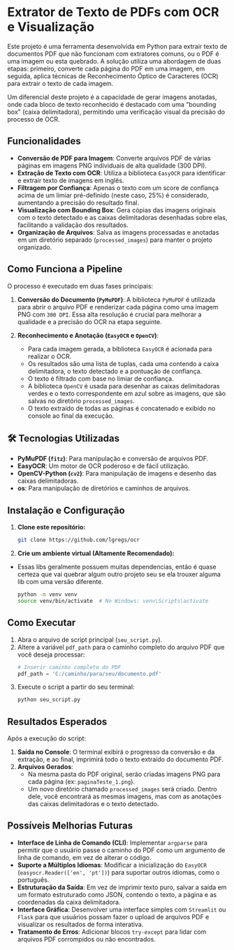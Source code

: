 # Extrator de Texto de PDFs com OCR e Visualização

Este projeto é uma ferramenta desenvolvida em Python para extrair texto de documentos PDF que não funcionam com extratores comuns, ou o PDF é uma imagem ou esta quebrado. A solução utiliza uma abordagem de duas etapas: primeiro, converte cada página do PDF em uma imagem, em seguida, aplica técnicas de Reconhecimento Óptico de Caracteres (OCR) para extrair o texto de cada imagem.

Um diferencial deste projeto é a capacidade de gerar imagens anotadas, onde cada bloco de texto reconhecido é destacado com uma "bounding box" (caixa delimitadora), permitindo uma verificação visual da precisão do processo de OCR.

## Funcionalidades

  * **Conversão de PDF para Imagem**: Converte arquivos PDF de várias páginas em imagens PNG individuais de alta qualidade (300 DPI).
  * **Extração de Texto com OCR**: Utiliza a biblioteca `EasyOCR` para identificar e extrair texto de imagens em inglês.
  * **Filtragem por Confiança**: Apenas o texto com um score de confiança acima de um limiar pré-definido (neste caso, 25%) é considerado, aumentando a precisão do resultado final.
  * **Visualização com Bounding Box**: Gera cópias das imagens originais com o texto detectado e as caixas delimitadoras desenhadas sobre elas, facilitando a validação dos resultados.
  * **Organização de Arquivos**: Salva as imagens processadas e anotadas em um diretório separado (`processed_images`) para manter o projeto organizado.

## Como Funciona a Pipeline

O processo é executado em duas fases principais:

1.  **Conversão do Documento (`PyMuPDF`)**: A biblioteca `PyMuPDF` é utilizada para abrir o arquivo PDF e renderizar cada página como uma imagem PNG com `300 DPI`. Essa alta resolução é crucial para melhorar a qualidade e a precisão do OCR na etapa seguinte.

2.  **Reconhecimento e Anotação (`EasyOCR` e `OpenCV`)**:

      * Para cada imagem gerada, a biblioteca `EasyOCR` é acionada para realizar o OCR.
      * Os resultados são uma lista de tuplas, cada uma contendo a caixa delimitadora, o texto detectado e a pontuação de confiança.
      * O texto é filtrado com base no limiar de confiança.
      * A biblioteca `OpenCV` é usada para desenhar as caixas delimitadoras verdes e o texto correspondente em azul sobre as imagens, que são salvas no diretório `processed_images`.
      * O texto extraído de todas as páginas é concatenado e exibido no console ao final da execução.

## 🛠️ Tecnologias Utilizadas

  * **PyMuPDF (`fitz`)**: Para manipulação e conversão de arquivos PDF.
  * **EasyOCR**: Um motor de OCR poderoso e de fácil utilização.
  * **OpenCV-Python (`cv2`)**: Para manipulação de imagens e desenho das caixas delimitadoras.
  * **os**: Para manipulação de diretórios e caminhos de arquivos.

## Instalação e Configuração

1.  **Clone este repositório:**

    ```bash
    git clone https://github.com/lgregs/ocr
    ```

2.  **Crie um ambiente virtual (Altamente Recomendado):**
- Essas libs geralmente possuem muitas dependencias, então é quase certeza que vai quebrar algum outro projeto seu se ela trouxer alguma lib com uma versão diferente.
  
    ```bash
    python -m venv venv
    source venv/bin/activate  # No Windows: venv\Scripts\activate
    ```

##  Como Executar

1.  Abra o arquivo de script principal (`seu_script.py`).
2.  Altere a variável `pdf_path` para o caminho completo do arquivo PDF que você deseja processar:
    ```python
    # Inserir caminho completo do PDF
    pdf_path = 'C:/caminho/para/seu/documento.pdf'
    ```
3.  Execute o script a partir do seu terminal:
    ```bash
    python seu_script.py
    ```

## Resultados Esperados

Após a execução do script:

1.  **Saída no Console**: O terminal exibirá o progresso da conversão e da extração, e ao final, imprimirá todo o texto extraído do documento PDF.
2.  **Arquivos Gerados**:
      * Na mesma pasta do PDF original, serão criadas imagens PNG para cada página (ex: `paginaTeste_1.png`).
      * Um novo diretório chamado `processed_images` será criado. Dentro dele, você encontrará as mesmas imagens, mas com as anotações das caixas delimitadoras e o texto detectado.

## Possíveis Melhorias Futuras

  * **Interface de Linha de Comando (CLI)**: Implementar `argparse` para permitir que o usuário passe o caminho do PDF como um argumento de linha de comando, em vez de alterar o código.
  * **Suporte a Múltiplos Idiomas**: Modificar a inicialização do `EasyOCR` (`easyocr.Reader(['en', 'pt'])`) para suportar outros idiomas, como o português.
  * **Estruturação da Saída**: Em vez de imprimir texto puro, salvar a saída em um formato estruturado como JSON, contendo o texto, a página e as coordenadas da caixa delimitadora.
  * **Interface Gráfica**: Desenvolver uma interface simples com `Streamlit` ou `Flask` para que usuários possam fazer o upload de arquivos PDF e visualizar os resultados de forma interativa.
  * **Tratamento de Erros**: Adicionar blocos `try-except` para lidar com arquivos PDF corrompidos ou não encontrados.
